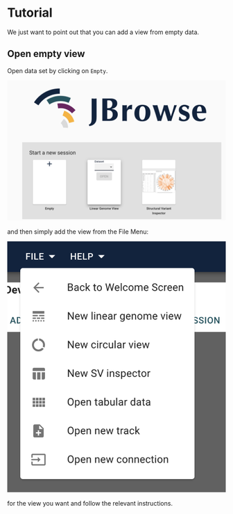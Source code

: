 # Tutorial

We just want to point out that you can add a view from empty data.

## Open empty view

Open data set by clicking on `Empty`.

![alt text](images/StartPage.png)

and then simply add the view from the File Menu:

![alt text](images/AddNewViews.png)

for the view you want and follow the relevant instructions.
